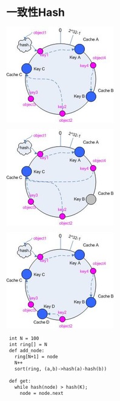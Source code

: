 

# 一致性Hash
![](一致性hash-1.png)


![](一致性Hash-2.png)

![](一致性Hash-3.png)



```
 int N = 100
 int ring[] = N
 def add_node:
   ring[N+1] = node
   N++
   sort(ring, (a,b)->hash(a)-hash(b))
 
 def get:
   while hash(node) > hash(K);
     node = node.next
   
    
```



